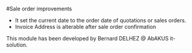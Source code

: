 #Sale order improvements
- It set the current date to the order date of quotations or sales orders.
- Invoice Address is alterable after sale order confirmation

This module has been developed by Bernard DELHEZ @ AbAKUS it-solution.
